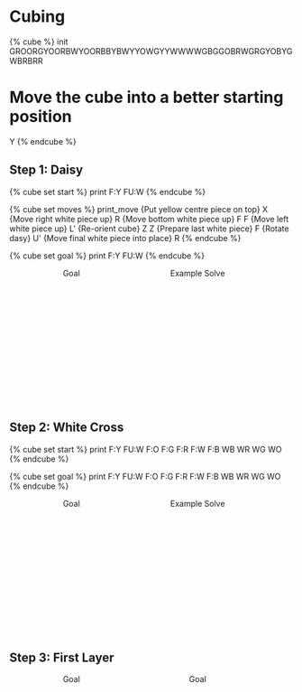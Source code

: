 <html>
<title>Cubing</title>
<head>
    <style>
    .cube {
        display: inline-block;
        width: 220px;
        height: 240px;
    }
    .cube .caption {text-align: center; }
    </style>
    <script type="text/javascript" src="js/AnimCube3.js">
    </script>
</head>
<body>

# Cubing

{% cube %}
init GROORGYOORBWYOORBBYBWYYOWGYYWWWWGBGGOBRWGRGYOBYGWBRBRR
# Move the cube into a better starting position
Y
{% endcube %}





## Step 1: Daisy

{% cube set start %}
print F:Y FU:W
{% endcube %}

{% cube set moves %}
print_move {Put yellow centre piece on top} X
           {Move right white piece up} R
           {Move bottom white piece up} F F
           {Move left white piece up} L'
           {Re-orient cube} Z Z
           {Prepare last white piece} F
           {Rotate dasy} U'
           {Move final white piece into place} R
{% endcube %}

{% cube set goal %}
print F:Y FU:W
{% endcube %}

<div class="cube">
<script>AnimCube3("facelets={{ goal }}&edit=0");</script>
<div class="caption">Goal</div>
</div>

<div class="cube">
<script>AnimCube3("facelets={{ start }}&edit=0&move={{ moves }}&repeat=0&hint=7&scale=3");</script>
<div class="caption">Example Solve</div>
</div>


## Step 2: White Cross

{% cube set start %}
print F:Y FU:W F:O F:G F:R F:W F:B WB WR WG WO
{% endcube %}

{% cube set goal %}
print F:Y FU:W F:O F:G F:R F:W F:B WB WR WG WO
{% endcube %}

<div class="cube">
<script>
AnimCube3("facelets={{ goal }}&edit=0&hint=7&scale=3");
</script>
<div class="caption">Goal</div>
</div>

<div class="cube">
<script>
AnimCube3("facelets={{ start }}&edit=0&hint=7&scale=3&repeat=0&move={Rotate Blue Down} R2 . {Match Greens} Z' U' . {Rotate Green Down} R2 . {Rotate Red Down} Z' R2 . {Match Blues} Z' U' . {Rotate Blue Down} R2 .");
</script>
<div class="caption">Example Solve</div>
</div>

## Step 3: First Layer

<div class="cube">
<script>
AnimCube3("facelets=LLLLLLRRRLLOLLOLLOLLLLYLLLLWWWWWWWWWLLGLLGLLGLLLLLLBBB&edit=0&hint=7&scale=3&position=lluurrrrrr");
</script>
<div class="caption">Goal</div>
</div>

<div class="cube">
<script>
AnimCube3("facelets=GROORGYOORBWYOORBBYBWYYOWGYYWWWWGBGGOBRWGRGYOBYGWBRBRR&edit=0&hint=7&scale=3&position=lluurrrrrr");
</script>
<div class="caption">Goal</div>
</div>
</body>
</html>